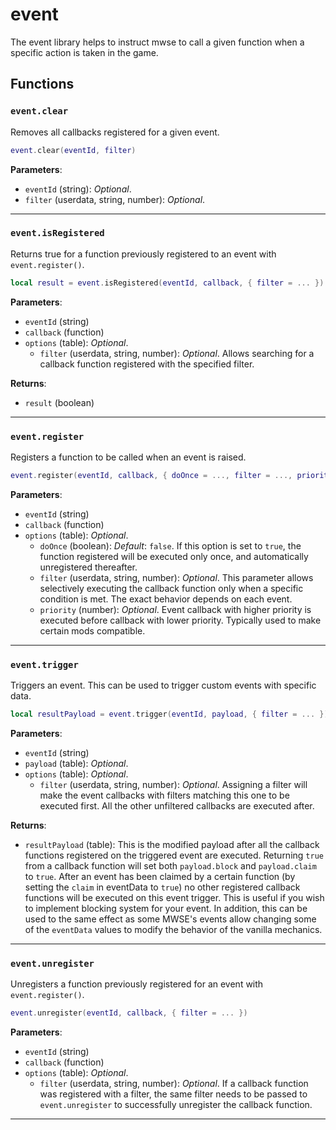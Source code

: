 <!---
	This file is autogenerated. Do not edit this file manually. Your changes will be ignored.
	More information: https://github.com/MWSE/MWSE/tree/master/docs
-->

# event

The event library helps to instruct mwse to call a given function when a specific action is taken in the game.

## Functions

### `event.clear`
<div class="search_terms" style="display: none">clear</div>

Removes all callbacks registered for a given event.

```lua
event.clear(eventId, filter)
```

**Parameters**:

* `eventId` (string): *Optional*.
* `filter` (userdata, string, number): *Optional*.

***

### `event.isRegistered`
<div class="search_terms" style="display: none">isregistered, registered</div>

Returns true for a function previously registered to an event with `event.register()`.

```lua
local result = event.isRegistered(eventId, callback, { filter = ... })
```

**Parameters**:

* `eventId` (string)
* `callback` (function)
* `options` (table): *Optional*.
	* `filter` (userdata, string, number): *Optional*. Allows searching for a callback function registered with the specified filter.

**Returns**:

* `result` (boolean)

***

### `event.register`
<div class="search_terms" style="display: none">register</div>

Registers a function to be called when an event is raised.

```lua
event.register(eventId, callback, { doOnce = ..., filter = ..., priority = ... })
```

**Parameters**:

* `eventId` (string)
* `callback` (function)
* `options` (table): *Optional*.
	* `doOnce` (boolean): *Default*: `false`. If this option is set to `true`, the function registered will be executed only once, and automatically unregistered thereafter.
	* `filter` (userdata, string, number): *Optional*. This parameter allows selectively executing the callback function only when a specific condition is met. The exact behavior depends on each event.
	* `priority` (number): *Optional*. Event callback with higher priority is executed before callback with lower priority. Typically used to make certain mods compatible.

***

### `event.trigger`
<div class="search_terms" style="display: none">trigger</div>

Triggers an event. This can be used to trigger custom events with specific data.

```lua
local resultPayload = event.trigger(eventId, payload, { filter = ... })
```

**Parameters**:

* `eventId` (string)
* `payload` (table): *Optional*.
* `options` (table): *Optional*.
	* `filter` (userdata, string, number): *Optional*. Assigning a filter will make the event callbacks with filters matching this one to be executed first. All the other unfiltered callbacks are executed after.

**Returns**:

* `resultPayload` (table): This is the modified payload after all the callback functions registered on the triggered event are executed. Returning `true` from a callback function will set both `payload.block` and `payload.claim` to `true`. After an event has been claimed by a certain function (by setting the `claim` in eventData to `true`) no other registered callback functions will be executed on this event trigger. This is useful if you wish to implement blocking system for your event. In addition, this can be used to the same effect as some MWSE's events allow changing some of the `eventData` values to modify the behavior of the vanilla mechanics.

***

### `event.unregister`
<div class="search_terms" style="display: none">unregister</div>

Unregisters a function previously registered for an event with `event.register()`.

```lua
event.unregister(eventId, callback, { filter = ... })
```

**Parameters**:

* `eventId` (string)
* `callback` (function)
* `options` (table): *Optional*.
	* `filter` (userdata, string, number): *Optional*. If a callback function was registered with a filter, the same filter needs to be passed to `event.unregister` to successfully unregister the callback function.

***


